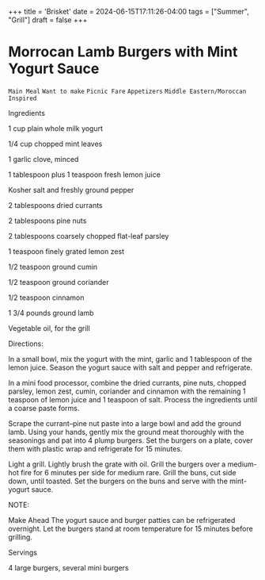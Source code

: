 +++
title = 'Brisket'
date = 2024-06-15T17:11:26-04:00
tags = ["Summer", "Grill"]
draft = false
+++
# Morrocan Lamb Burgers with Mint Yogurt Sauce

`Main Meal` `Want to make` `Picnic Fare` `Appetizers` `Middle Eastern/Moroccan Inspired`

 

  Ingredients  

  1 cup plain whole milk yogurt

1/4 cup chopped mint leaves

1 garlic clove, minced

1 tablespoon plus 1 teaspoon fresh lemon juice

Kosher salt and freshly ground pepper

2 tablespoons dried currants

2 tablespoons pine nuts

2 tablespoons coarsely chopped flat-leaf parsley

1 teaspoon finely grated lemon zest

1/2 teaspoon ground cumin

1/2 teaspoon ground coriander

1/2 teaspoon cinnamon

1 3/4 pounds ground lamb

Vegetable oil, for the grill 

Directions:

 In a small bowl, mix the yogurt with the mint, garlic and 1 tablespoon of the lemon juice. Season the yogurt sauce with salt and pepper and refrigerate.

 In a mini food processor, combine the dried currants, pine nuts, chopped parsley, lemon zest, cumin, coriander and cinnamon with the remaining 1 teaspoon of lemon juice and 1 teaspoon of salt. Process the ingredients until a coarse paste forms.

 Scrape the currant–pine nut paste into a large bowl and add the ground lamb. Using your hands, gently mix the ground meat thoroughly with the seasonings and pat into 4 plump burgers. Set the burgers on a plate, cover them with plastic wrap and refrigerate for 15 minutes.

 Light a grill. Lightly brush the grate with oil. Grill the burgers over a medium-hot fire for 6 minutes per side for medium rare. Grill the buns, cut side down, until toasted. Set the burgers on the buns and serve with the mint-yogurt sauce.

NOTE:

Make Ahead The yogurt sauce and burger patties can be refrigerated overnight. Let the burgers stand at room temperature for 15 minutes before grilling.  

   Servings  

  4 large burgers, several mini burgers  

 
